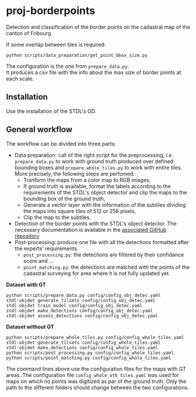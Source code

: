 # proj-borderpoints
Detection and classification of the border points on the cadastral map of the canton of Fribourg

If some overlap between tiles is required:

```
python scripts/data_preparation/get_point_bbox_size.py
```

The configuration is the one from `prepare_data.py`.<br>
It produces a csv file with the info about the max size of border points at each scale.

## Installation

Use the installation of the STDL's OD.


## General workflow


The workflow can be divided into three parts:

* Data preparation: call of the right script for the preprocessing, _i.e._ `prepare_data.py` to work with ground truth produced over defined bounding boxes and `prepare_whole_tiles.py` to work with entire tiles. More precisely, the following steps are perfomed:
    - Tranform the maps from a color map to RGB images,
    - If ground truth is available, format the labels according to the requirements of the STDL's object detector and clip the maps to the bounding box of the ground truth,
    - Generate a vector layer with the information of the subtiles dividing the maps into square tiles of 512 or 256 pixels,
    - Clip the map to the subtiles.
* Detection of the border points with the STDL's object detector. The necessary documentation is available in the [associated GitHub repository](https://github.com/swiss-territorial-data-lab/object-detector)
* Post-processing: produce one file with all the detections formatted after the experts' requirements.
    - `post_processing.py`: the detections are filtered by their confidance score and ...
    - `point_matching.py`: the detections are matched with the points of the cadastral surveying for area where it is not fully updated yet.


**Dataset with GT**

```
python scripts/prepare_data.py config/config_obj_detec.yaml
stdl-objdet generate_tilsets config/config_obj_detec.yaml
stdl-objdet train_model config/config_obj_detec.yaml
stdl-objdet make_detections config/config_obj_detec.yaml
stdl-objdet assess_detections config/config_obj_detec.yaml
```

**Dataset without GT**

```
python scripts/prepare_whole_tiles.py config/config_whole_tiles.yaml
stdl-objdet generate_tilsets config/config_whole_tiles.yaml
stdl-objdet make_detections config/config_whole_tiles.yaml
python scripts/post_processing.py config/config_whole_tiles.yaml
python scripts/point_matching.py config/config_whole_tiles.yaml
```

The command lines above use the configuration files for the maps with GT areas. The configuration file `config_whole_oth_tiles.yaml` was used for maps on which no points was digitized as par of the ground truth. Only the path to the different folders should change between the two configurations.